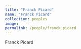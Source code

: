 ```yaml
---
title: "Franck Picard"
name: "Franck Picard"
collection: peoples
image: 
permalink: /people/franck_picard
---
```


Franck Picard

